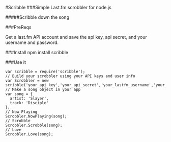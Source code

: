 #Scribble
###Simple Last.fm scrobbler for node.js

#####Scribble down the song

###PreReqs

Get a last.fm API account and save the api key, api secret, and your username and password.

###Install
    npm install scribble

###Use it

    var scribble = require('scribble');
    // Build your scrobbler using your API keys and user info
    var Scrobbler = new scribble('your_api_key','your_api_secret','your_lastfm_username','your_lastfm_password');
    // Make a song object in your app
    var song = {
      artist: 'Slayer',
      track: 'Disciple'
    };
    // Now Playing
    Scrobbler.NowPlaying(song);
    // Scrobble
    Scrobbler.Scrobble(song);
    // Love
    Scrobbler.Love(song);
